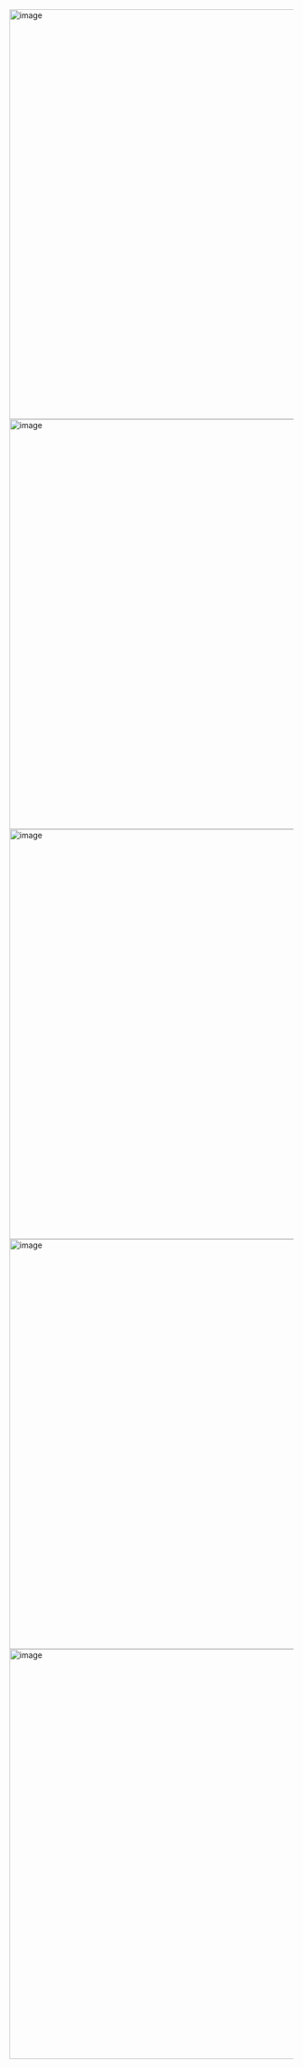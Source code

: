 <img width="726" alt="image" src="https://user-images.githubusercontent.com/37501487/233303850-7602efb4-4d93-4a2c-9939-68128fee4ae5.png">

<img width="726" alt="image" src="https://user-images.githubusercontent.com/37501487/233303918-959d52f0-c8d8-4899-93ea-f38f667284ba.png">

<img width="726" alt="image" src="https://user-images.githubusercontent.com/37501487/233303971-1da80c0f-8059-48f3-8119-2f22bee2502b.png">

<img width="726" alt="image" src="https://user-images.githubusercontent.com/37501487/233304030-684e49b2-7fbf-4ee7-931f-eb9e185fcf41.png">

<img width="726" alt="image" src="https://user-images.githubusercontent.com/37501487/233304147-de34b34f-c96a-46d0-984f-ca26c9178636.png">
